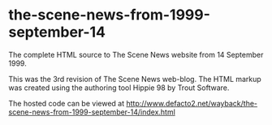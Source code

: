 the-scene-news-from-1999-september-14
=====================================

The complete HTML source to The Scene News website from 14 September 1999.

This was the 3rd revision of The Scene News web-blog. The HTML markup was created using the authoring tool Hippie 98 by Trout Software.

The hosted code can be viewed at http://www.defacto2.net/wayback/the-scene-news-from-1999-september-14/index.html
